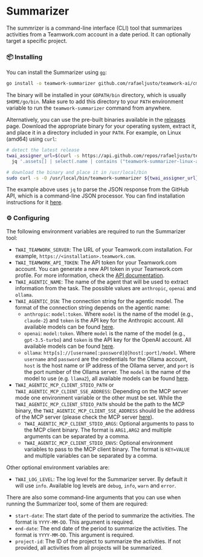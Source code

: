 # Summarizer

The summrizer is a command-line interface (CLI) tool that summarizes activities
from a Teamwork.com account in a date period. It can optionally target a
specific project.

### 📦 Installing

You can install the Summarizer using [`go`](https://go.dev/doc/install):

```bash
go install -o teamwork-summarizer github.com/rafaeljusto/teamwork-ai/cmd/summarizer@latest
```

The binary will be installed in your `GOPATH/bin` directory, which is usually
`$HOME/go/bin`. Make sure to add this directory to your `PATH` environment
variable to run the `teamwork-summarizer` command from anywhere.

Alternatively, you can use the pre-built binaries available in the
[releases](https://github.com/rafaeljusto/teamwork-ai/releases/latest) page.
Download the appropriate binary for your operating system, extract it, and place
it in a directory included in your `PATH`. For example, on Linux (amd64) using
`curl`:

```bash
# detect the latest release
twai_assigner_url=$(curl -s https://api.github.com/repos/rafaeljusto/teamwork-ai/releases/latest | \
  jq '.assets[] | select(.name | contains ("teamwork-summarizer-linux-amd64")) | .browser_download_url')

# download the binary and place it in /usr/local/bin
sudo curl -s -O /usr/local/bin/teamwork-summarizer ${twai_assigner_url}
```

The example above uses `jq` to parse the JSON response from the GitHub API,
which is a command-line JSON processor. You can find installation instructions
for it [here](https://jqlang.org/download/).

### ⚙️  Configuring

The following environment variables are required to run the Summarizer tool:
- `TWAI_TEAMWORK_SERVER`: The URL of your Teamwork.com installation. For
  example, `https://<installation>.teamwork.com`.
- `TWAI_TEAMWORK_API_TOKEN`: The API token for your Teamwork.com account. You can
  generate a new API token in your Teamwork.com profile. For more information,
  check the [API documentation](https://apidocs.teamwork.com/guides/teamwork/authentication#basic-authentication).
- `TWAI_AGENTIC_NAME`: The name of the agent that will be used to extract
  information from the task. The possible values are `anthropic`, `openai` and
  `ollama`.
- `TWAI_AGENTIC_DSN`: The connection string for the agentic model. The format of
  the connection string depends on the agentic name:
  * `anthropic`: `model:token`. Where `model` is the name of the model (e.g.,
    `claude-2`) and `token` is the API key for the Anthropic account. All
    available models can be found [here](https://docs.anthropic.com/en/docs/about-claude/models/all-models).
  * `openai`: `model:token`. Where `model` is the name of the model (e.g.,
    `gpt-3.5-turbo`) and `token` is the API key for the OpenAI account. All
    available models can be found [here](https://platform.openai.com/docs/models).
  * `ollama`: `http[s]://[username[:password]@]host[:port]/model`. Where
    `username` and `password` are the credentials for the Ollama account, `host`
    is the host name or IP address of the Ollama server, and `port` is the port
    number of the Ollama server. The `model` is the name of the model to use
    (e.g. `llama2`), all available models can be found
    [here](https://ollama.com/search).
- `TWAI_AGENTIC_MCP_CLIENT_STDIO_PATH` or `TWAI_AGENTIC_MCP_CLIENT_SSE_ADDRESS`:
  Depending on the MCP server mode one environment variable or the other must be
  set. While the `TWAI_AGENTIC_MCP_CLIENT_STDIO_PATH` should be the path to the
  MCP binary, the `TWAI_AGENTIC_MCP_CLIENT_SSE_ADDRESS` should be the address of
  the MCP server (please check the MCP server [here](../mcp/)).
  * `TWAI_AGENTIC_MCP_CLIENT_STDIO_ARGS`: Optional arguments to pass to the MCP
    client binary. The format is `ARG1,ARG2` and multiple arguments can be
    separated by a comma.
  * `TWAI_AGENTIC_MCP_CLIENT_STDIO_ENVS`: Optional environment variables to pass
    to the MCP client binary. The format is `KEY=VALUE` and multiple variables
    can be separated by a comma.


Other optional environment variables are:
- `TWAI_LOG_LEVEL`: The log level for the Summarizer server. By default it will
  use `info`. Available log levels are `debug`, `info`, `warn` and `error`.

There are also some command-line arguments that you can use when running the
Summarizer tool, some of them are required:
- `start-date`: The start date of the period to summarize the activities. The
  format is `YYYY-MM-DD`. This argument is required.
- `end-date`: The end date of the period to summarize the activities. The format
  is `YYYY-MM-DD`. This argument is required.
- `project-id`: The ID of the project to summarize the activities. If not
  provided, all activities from all projects will be summarized.